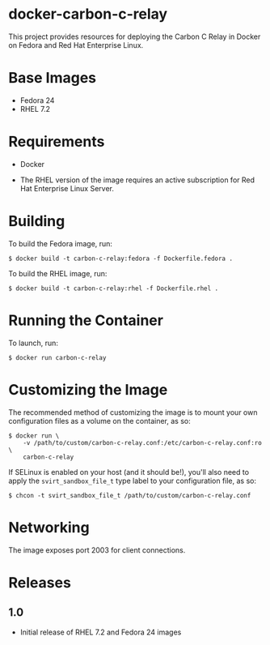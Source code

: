 # docker-carbon-c-relay

This project provides resources for deploying the Carbon C Relay in Docker on
Fedora and Red Hat Enterprise Linux.


# Base Images

- Fedora 24
- RHEL 7.2


# Requirements

- Docker

- The RHEL version of the image requires an active subscription for Red Hat
  Enterprise Linux Server.


# Building

To build the Fedora image, run:

```.shell
$ docker build -t carbon-c-relay:fedora -f Dockerfile.fedora .
```

To build the RHEL image, run:

```.shell
$ docker build -t carbon-c-relay:rhel -f Dockerfile.rhel .
```


# Running the Container

To launch, run:

```.shell
$ docker run carbon-c-relay
```


# Customizing the Image

The recommended method of customizing the image is to mount your own
configuration files as a volume on the container, as so:

```.shell
$ docker run \
    -v /path/to/custom/carbon-c-relay.conf:/etc/carbon-c-relay.conf:ro \
    carbon-c-relay
```

If SELinux is enabled on your host (and it should be!), you'll also need to
apply the `svirt_sandbox_file_t` type label to your configuration file, as so:

```.shell
$ chcon -t svirt_sandbox_file_t /path/to/custom/carbon-c-relay.conf
```


# Networking

The image exposes port 2003 for client connections.


# Releases


## 1.0

- Initial release of RHEL 7.2 and Fedora 24 images
